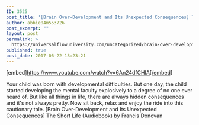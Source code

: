 ```yaml
---
ID: 3525
post_title: '[Brain Over-Development and Its Unexpected Consequences] The Short Life (Audiobook)'
author: abbie04m553726
post_excerpt: ""
layout: post
permalink: >
  https://universalflowuniversity.com/uncategorized/brain-over-development-and-its-unexpected-consequences-the-short-life-audiobook/
published: true
post_date: 2017-06-22 13:23:21
---
```

[embed]https://www.youtube.com/watch?v=6An24dfCHIA[/embed]<br>
<p>Your child was born with developmental difficulties. But one day, the child started developing the mental faculty explosively to a degree of no one ever heard of. But like all things in life, there are always hidden consequences and it's not always pretty. Now sit back, relax and enjoy the ride into this cautionary tale.
[Brain Over-Development and Its Unexpected Consequences] The Short Life (Audiobook) by Francis Donovan</p>